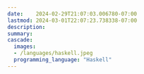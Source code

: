 ```yaml
---
date:    2024-02-29T21:07:03.006780-07:00
lastmod: 2024-03-01T22:07:23.738338-07:00
description: 
summary:     
cascade:
  images:
  - /languages/haskell.jpeg
  programming_language: "Haskell"
---
```

